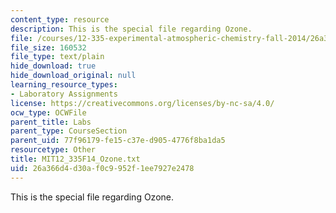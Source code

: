 ```yaml
---
content_type: resource
description: This is the special file regarding Ozone.
file: /courses/12-335-experimental-atmospheric-chemistry-fall-2014/26a366d4d30af0c9952f1ee7927e2478_MIT12_335F14_Ozone.txt
file_size: 160532
file_type: text/plain
hide_download: true
hide_download_original: null
learning_resource_types:
- Laboratory Assignments
license: https://creativecommons.org/licenses/by-nc-sa/4.0/
ocw_type: OCWFile
parent_title: Labs
parent_type: CourseSection
parent_uid: 77f96179-fe15-c37e-d905-4776f8ba1da5
resourcetype: Other
title: MIT12_335F14_Ozone.txt
uid: 26a366d4-d30a-f0c9-952f-1ee7927e2478
---
```

This is the special file regarding Ozone.